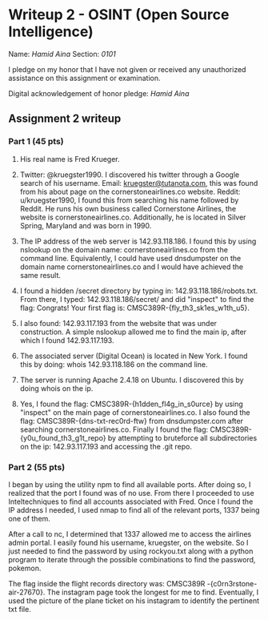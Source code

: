 Writeup 2 - OSINT (Open Source Intelligence)
======

Name: *Hamid Aina*
Section: *0101*

I pledge on my honor that I have not given or received any unauthorized assistance on this assignment or examination.

Digital acknowledgement of honor pledge: *Hamid Aina*

## Assignment 2 writeup

### Part 1 (45 pts)

1. His real name is Fred Krueger. 

2. Twitter: @kruegster1990. I discovered his twitter through a Google search of his username. Email: kruegster@tutanota.com, this was found from his about page on the cornerstoneairlines.co website. Reddit: u/kruegster1990, I found this from searching his name followed by Reddit. He runs his own business called Cornerstone Airlines, the website is cornerstoneairlines.co. Additionally, he is located in Silver Spring, Maryland and was born in 1990.

3. The IP address of the web server is 142.93.118.186. I found this by using nslookup on the domain name: cornerstoneairlines.co from the command line. Equivalently, I could have used dnsdumpster on the domain name cornerstoneairlines.co and I would have achieved the same result.

4. I found a hidden /secret directory by typing in: 142.93.118.186/robots.txt. From there, I typed: 142.93.118.186/secret/ and did "inspect" to find the flag: Congrats! Your first flag is: CMSC389R-{fly_th3_sk1es_w1th_u5}.

5. I also found: 142.93.117.193 from the website that was under construction. A simple nslookup allowed me to find the main ip, after which I found 142.93.117.193.

6. The associated server (Digital Ocean) is located in New York. I found this by doing: whois 142.93.118.186 on the command line.

7. The server is running Apache 2.4.18 on Ubuntu. I discovered this by doing whois on the ip.

8. Yes, I found the flag: CMSC389R-{h1dden_fl4g_in_s0urce} by using "inspect" on the main page of cornerstoneairlines.co. I also found the flag: CMSC389R-{dns-txt-rec0rd-ftw} from dnsdumpster.com after searching cornerstoneairlines.co. Finally I found the flag: CMSC389R-{y0u_found_th3_g1t_repo} by attempting to bruteforce all subdirectories on the ip: 142.93.117.193 and accessing the .git repo.

### Part 2 (55 pts)

I began by using the utility npm to find all available ports. After doing so, I realized that the port I found was of no use. From there I proceeded to use Inteltechniques to find all accounts associated with Fred. Once I found the IP address I needed, I used nmap to find all of the relevant ports, 1337 being one of them. 

After a call to nc, I determined that 1337 allowed me to access the airlines admin portal. I easily found his username, kruegster, on the website. So I just needed to find the password by using rockyou.txt along with a python program to iterate through the possible combinations to find the password, pokemon.

The flag inside the flight records directory was: CMSC389R -{c0rn3rstone-air-27670}. The instagram page took the longest for me to find. Eventually, I used the picture of the plane ticket on his instagram to identify the pertinent txt file.
